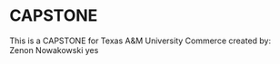 # CAPSTONE
This is a CAPSTONE for Texas A&M University Commerce created by: 
Zenon Nowakowski yes


